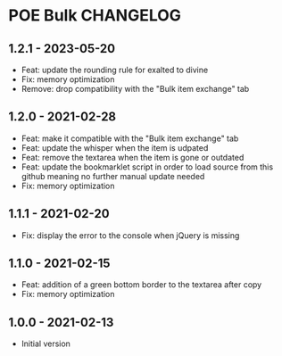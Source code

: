 POE Bulk CHANGELOG
==================

1.2.1 - 2023-05-20
------------------

- Feat: update the rounding rule for exalted to divine
- Fix: memory optimization
- Remove: drop compatibility with the "Bulk item exchange" tab

1.2.0 - 2021-02-28
------------------

- Feat: make it compatible with the "Bulk item exchange" tab
- Feat: update the whisper when the item is udpated
- Feat: remove the textarea when the item is gone or outdated
- Feat: update the bookmarklet script in order to load source from this github meaning no further manual update needed
- Fix: memory optimization

1.1.1 - 2021-02-20
------------------

- Fix: display the error to the console when jQuery is missing

1.1.0 - 2021-02-15
------------------

- Feat: addition of a green bottom border to the textarea after copy
- Fix: memory optimization

1.0.0 - 2021-02-13
------------------

- Initial version
